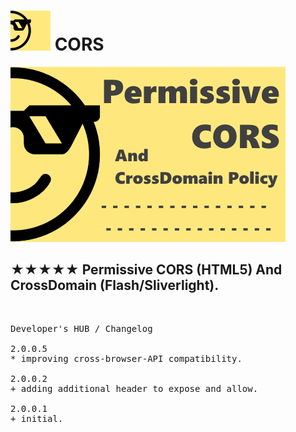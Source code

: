 <h1><img src="resources/icon.png" height="64" width="64"/> CORS</h1>


<img alt="" src="resources/tile.png"/>


<h2>★★★★★ Permissive CORS (HTML5) And CrossDomain (Flash/Sliverlight).</h2>


<img height="1" width="1" src="resources/screenshot_1.png"/>

<pre>
Developer's HUB / Changelog

2.0.0.5
* improving cross-browser-API compatibility.

2.0.0.2
+ adding additional header to expose and allow.

2.0.0.1
+ initial.
</pre>

<!-- <a href="https://paypal.me/e1adkarak0"><img src="https://www.paypalobjects.com/webstatic/mktg/Logo/pp-logo-100px.png" alt="PayPal Donation"></a> -->